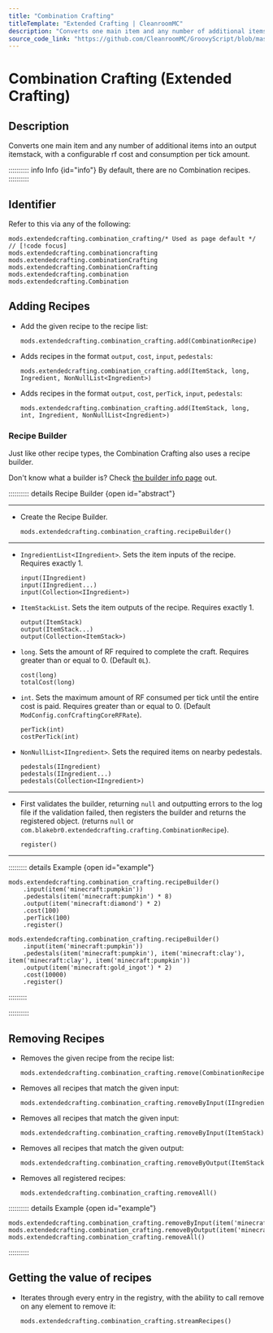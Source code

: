```yaml
---
title: "Combination Crafting"
titleTemplate: "Extended Crafting | CleanroomMC"
description: "Converts one main item and any number of additional items into an output itemstack, with a configurable rf cost and consumption per tick amount."
source_code_link: "https://github.com/CleanroomMC/GroovyScript/blob/master/src/main/java/com/cleanroommc/groovyscript/compat/mods/extendedcrafting/CombinationCrafting.java"
---
```


# Combination Crafting (Extended Crafting)

## Description

Converts one main item and any number of additional items into an output itemstack, with a configurable rf cost and consumption per tick amount.

:::::::::: info Info {id="info"}
By default, there are no Combination recipes.
::::::::::

## Identifier

Refer to this via any of the following:

```groovy:no-line-numbers {1}
mods.extendedcrafting.combination_crafting/* Used as page default */ // [!code focus]
mods.extendedcrafting.combinationcrafting
mods.extendedcrafting.combinationCrafting
mods.extendedcrafting.CombinationCrafting
mods.extendedcrafting.combination
mods.extendedcrafting.Combination
```


## Adding Recipes

- Add the given recipe to the recipe list:

    ```groovy:no-line-numbers
    mods.extendedcrafting.combination_crafting.add(CombinationRecipe)
    ```

- Adds recipes in the format `output`, `cost`, `input`, `pedestals`:

    ```groovy:no-line-numbers
    mods.extendedcrafting.combination_crafting.add(ItemStack, long, Ingredient, NonNullList<Ingredient>)
    ```

- Adds recipes in the format `output`, `cost`, `perTick`, `input`, `pedestals`:

    ```groovy:no-line-numbers
    mods.extendedcrafting.combination_crafting.add(ItemStack, long, int, Ingredient, NonNullList<Ingredient>)
    ```


### Recipe Builder

Just like other recipe types, the Combination Crafting also uses a recipe builder.

Don't know what a builder is? Check [the builder info page](../../getting_started/builder.md) out.

:::::::::: details Recipe Builder {open id="abstract"}

---

- Create the Recipe Builder.

    ```groovy:no-line-numbers
    mods.extendedcrafting.combination_crafting.recipeBuilder()
    ```

---

- `IngredientList<IIngredient>`. Sets the item inputs of the recipe. Requires exactly 1.

    ```groovy:no-line-numbers
    input(IIngredient)
    input(IIngredient...)
    input(Collection<IIngredient>)
    ```

- `ItemStackList`. Sets the item outputs of the recipe. Requires exactly 1.

    ```groovy:no-line-numbers
    output(ItemStack)
    output(ItemStack...)
    output(Collection<ItemStack>)
    ```

- `long`. Sets the amount of RF required to complete the craft. Requires greater than or equal to 0. (Default `0L`).

    ```groovy:no-line-numbers
    cost(long)
    totalCost(long)
    ```

- `int`. Sets the maximum amount of RF consumed per tick until the entire cost is paid. Requires greater than or equal to 0. (Default `ModConfig.confCraftingCoreRFRate`).

    ```groovy:no-line-numbers
    perTick(int)
    costPerTick(int)
    ```

- `NonNullList<IIngredient>`. Sets the required items on nearby pedestals.

    ```groovy:no-line-numbers
    pedestals(IIngredient)
    pedestals(IIngredient...)
    pedestals(Collection<IIngredient>)
    ```

---

- First validates the builder, returning `null` and outputting errors to the log file if the validation failed, then registers the builder and returns the registered object. (returns `null` or `com.blakebr0.extendedcrafting.crafting.CombinationRecipe`).

    ```groovy:no-line-numbers
    register()
    ```

---

::::::::: details Example {open id="example"}
```groovy:no-line-numbers
mods.extendedcrafting.combination_crafting.recipeBuilder()
    .input(item('minecraft:pumpkin'))
    .pedestals(item('minecraft:pumpkin') * 8)
    .output(item('minecraft:diamond') * 2)
    .cost(100)
    .perTick(100)
    .register()

mods.extendedcrafting.combination_crafting.recipeBuilder()
    .input(item('minecraft:pumpkin'))
    .pedestals(item('minecraft:pumpkin'), item('minecraft:clay'), item('minecraft:clay'), item('minecraft:pumpkin'))
    .output(item('minecraft:gold_ingot') * 2)
    .cost(10000)
    .register()
```

:::::::::

::::::::::

## Removing Recipes

- Removes the given recipe from the recipe list:

    ```groovy:no-line-numbers
    mods.extendedcrafting.combination_crafting.remove(CombinationRecipe)
    ```

- Removes all recipes that match the given input:

    ```groovy:no-line-numbers
    mods.extendedcrafting.combination_crafting.removeByInput(IIngredient)
    ```

- Removes all recipes that match the given input:

    ```groovy:no-line-numbers
    mods.extendedcrafting.combination_crafting.removeByInput(ItemStack)
    ```

- Removes all recipes that match the given output:

    ```groovy:no-line-numbers
    mods.extendedcrafting.combination_crafting.removeByOutput(ItemStack)
    ```

- Removes all registered recipes:

    ```groovy:no-line-numbers
    mods.extendedcrafting.combination_crafting.removeAll()
    ```

:::::::::: details Example {open id="example"}
```groovy:no-line-numbers
mods.extendedcrafting.combination_crafting.removeByInput(item('minecraft:pumpkin'))
mods.extendedcrafting.combination_crafting.removeByOutput(item('minecraft:gold_ingot'))
mods.extendedcrafting.combination_crafting.removeAll()
```

::::::::::

## Getting the value of recipes

- Iterates through every entry in the registry, with the ability to call remove on any element to remove it:

    ```groovy:no-line-numbers
    mods.extendedcrafting.combination_crafting.streamRecipes()
    ```
